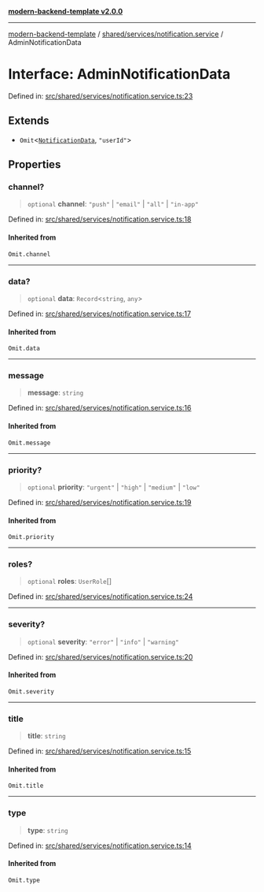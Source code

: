 [**modern-backend-template v2.0.0**](../../../../README.md)

***

[modern-backend-template](../../../../modules.md) / [shared/services/notification.service](../README.md) / AdminNotificationData

# Interface: AdminNotificationData

Defined in: [src/shared/services/notification.service.ts:23](https://github.com/maemreyo/saas-4cus-nodejs/blob/2a5b3f3aa11335dfa561e80e1feabb8e6084261e/src/shared/services/notification.service.ts#L23)

## Extends

- `Omit`\<[`NotificationData`](NotificationData.md), `"userId"`\>

## Properties

### channel?

> `optional` **channel**: `"push"` \| `"email"` \| `"all"` \| `"in-app"`

Defined in: [src/shared/services/notification.service.ts:18](https://github.com/maemreyo/saas-4cus-nodejs/blob/2a5b3f3aa11335dfa561e80e1feabb8e6084261e/src/shared/services/notification.service.ts#L18)

#### Inherited from

`Omit.channel`

***

### data?

> `optional` **data**: `Record`\<`string`, `any`\>

Defined in: [src/shared/services/notification.service.ts:17](https://github.com/maemreyo/saas-4cus-nodejs/blob/2a5b3f3aa11335dfa561e80e1feabb8e6084261e/src/shared/services/notification.service.ts#L17)

#### Inherited from

`Omit.data`

***

### message

> **message**: `string`

Defined in: [src/shared/services/notification.service.ts:16](https://github.com/maemreyo/saas-4cus-nodejs/blob/2a5b3f3aa11335dfa561e80e1feabb8e6084261e/src/shared/services/notification.service.ts#L16)

#### Inherited from

`Omit.message`

***

### priority?

> `optional` **priority**: `"urgent"` \| `"high"` \| `"medium"` \| `"low"`

Defined in: [src/shared/services/notification.service.ts:19](https://github.com/maemreyo/saas-4cus-nodejs/blob/2a5b3f3aa11335dfa561e80e1feabb8e6084261e/src/shared/services/notification.service.ts#L19)

#### Inherited from

`Omit.priority`

***

### roles?

> `optional` **roles**: `UserRole`[]

Defined in: [src/shared/services/notification.service.ts:24](https://github.com/maemreyo/saas-4cus-nodejs/blob/2a5b3f3aa11335dfa561e80e1feabb8e6084261e/src/shared/services/notification.service.ts#L24)

***

### severity?

> `optional` **severity**: `"error"` \| `"info"` \| `"warning"`

Defined in: [src/shared/services/notification.service.ts:20](https://github.com/maemreyo/saas-4cus-nodejs/blob/2a5b3f3aa11335dfa561e80e1feabb8e6084261e/src/shared/services/notification.service.ts#L20)

#### Inherited from

`Omit.severity`

***

### title

> **title**: `string`

Defined in: [src/shared/services/notification.service.ts:15](https://github.com/maemreyo/saas-4cus-nodejs/blob/2a5b3f3aa11335dfa561e80e1feabb8e6084261e/src/shared/services/notification.service.ts#L15)

#### Inherited from

`Omit.title`

***

### type

> **type**: `string`

Defined in: [src/shared/services/notification.service.ts:14](https://github.com/maemreyo/saas-4cus-nodejs/blob/2a5b3f3aa11335dfa561e80e1feabb8e6084261e/src/shared/services/notification.service.ts#L14)

#### Inherited from

`Omit.type`
